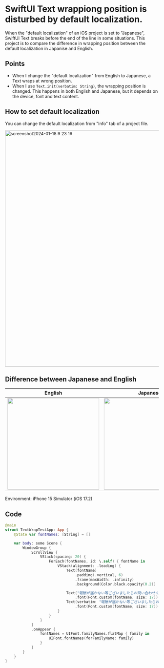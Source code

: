 # SwiftUI Text wrappiong position is disturbed by default localization.

When the "default localization" of an iOS project is set to "Japanese", SwiftUI Text breaks before the end of the line in some situations. This project is to compare the difference in wrapping position between the default localization in Japanise and English.

## Points
- When I change the "default localization" from English to Japanese, a Text wraps at wrong position.
- When I use `Text.init(verbatim: String)`, the wrapping position is changed. This happens in both English and Japanese, but it depends on the device, font and text content.

## How to set default localization

You can change the default localization from "Info" tab of a project file.

<img width="774" alt="screenshot2024-01-18 9 23 16" src="https://github.com/YamamotoKeita/localization-disturb-text-wrap-position/assets/3321047/4b4fbf98-4f42-4f41-a254-a86b5c0425e1">

## Difference between Japanese and English

| English  | Japanese |
| ------------- | ------------- |
| <img width=300 src=https://github.com/YamamotoKeita/localization-disturb-text-wrap-position/assets/3321047/da553d32-c0ba-44e3-929d-0b3cf71fc0eb /> | <img width=300 src=https://github.com/YamamotoKeita/localization-disturb-text-wrap-position/assets/3321047/00231c79-dae9-4fc7-b6da-bfb9eba84f68 /> |

Environment: iPhone 15 Simulator (iOS 17.2)

## Code

```swift
@main
struct TextWrapTestApp: App {
    @State var fontNames: [String] = []

    var body: some Scene {
        WindowGroup {
            ScrollView {
                VStack(spacing: 20) {
                    ForEach(fontNames, id: \.self) { fontName in
                        VStack(alignment: .leading) {
                            Text(fontName)
                                .padding(.vertical, 6)
                                .frame(maxWidth: .infinity)
                                .background(Color.black.opacity(0.2))

                            Text("報酬が届かない等ございましたらお問い合わせください。")
                                .font(Font.custom(fontName, size: 17))
                            Text(verbatim: "報酬が届かない等ございましたらお問い合わせください。")
                                .font(Font.custom(fontName, size: 17))
                        }
                    }
                }
            }
            .onAppear {
                fontNames = UIFont.familyNames.flatMap { family in
                    UIFont.fontNames(forFamilyName: family)
                }
            }
        }
    }
}
```
